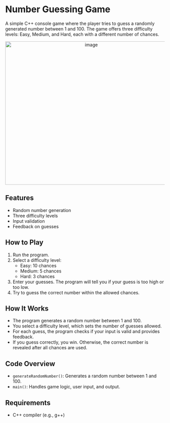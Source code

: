 # Number Guessing Game

A simple C++ console game where the player tries to guess a randomly generated number between 1 and 100. The game offers three difficulty levels: Easy, Medium, and Hard, each with a different number of chances.

<p align="center">
  <img width="528" height="451" alt="image" src="https://github.com/user-attachments/assets/3ebf7b73-a9b4-4480-af52-2e1ec157b511" />
</p>




## Features
- Random number generation
- Three difficulty levels
- Input validation
- Feedback on guesses

## How to Play
1. Run the program.
2. Select a difficulty level:
   - Easy: 10 chances
   - Medium: 5 chances
   - Hard: 3 chances
3. Enter your guesses. The program will tell you if your guess is too high or too low.
4. Try to guess the correct number within the allowed chances.

## How It Works
- The program generates a random number between 1 and 100.
- You select a difficulty level, which sets the number of guesses allowed.
- For each guess, the program checks if your input is valid and provides feedback.
- If you guess correctly, you win. Otherwise, the correct number is revealed after all chances are used.

## Code Overview
- `generateRandomNumber()`: Generates a random number between 1 and 100.
- `main()`: Handles game logic, user input, and output.

## Requirements
- C++ compiler (e.g., g++)
